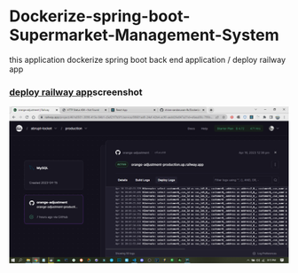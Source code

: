 # Dockerize-spring-boot-Supermarket-Management-System
this application dockerize spring boot back end application / deploy railway app

<h3><a href='https://railway.app/'>deploy railway app</a>screenshot</h3>
<img src='Screenshot (153).png'/>
